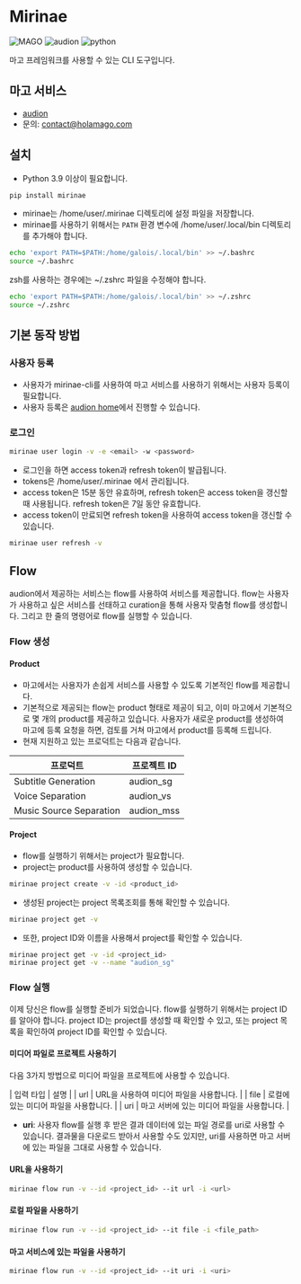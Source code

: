 # Mirinae

![MAGO](https://img.shields.io/badge/MAGO-INC-red)
![audion](https://img.shields.io/badge/audion-service-blue)
![python](https://img.shields.io/badge/python-3.10-green)

마고 프레임워크를 사용할 수 있는 CLI 도구입니다.

## 마고 서비스

- [audion](https://audion.magovoice.com)
- 문의: contact@holamago.com

## 설치

- Python 3.9 이상이 필요합니다.

```bash
pip install mirinae
```

- mirinae는 /home/user/.mirinae 디렉토리에 설정 파일을 저장합니다.
- mirinae를 사용하기 위해서는 `PATH` 환경 변수에 /home/user/.local/bin 디렉토리를 추가해야 합니다.

```bash
echo 'export PATH=$PATH:/home/galois/.local/bin' >> ~/.bashrc
source ~/.bashrc
```

zsh를 사용하는 경우에는 ~/.zshrc 파일을 수정해야 합니다.

```bash
echo 'export PATH=$PATH:/home/galois/.local/bin' >> ~/.zshrc
source ~/.zshrc
```

## 기본 동작 방법

### 사용자 등록

- 사용자가 mirinae-cli를 사용하여 마고 서비스를 사용하기 위해서는 사용자 등록이 필요합니다.
- 사용자 등록은 [audion home](https://audion.magovoice.com)에서 진행할 수 있습니다.

### 로그인

```bash
mirinae user login -v -e <email> -w <password>
```

- 로그인을 하면 access token과 refresh token이 발급됩니다.
- tokens은 /home/user/.mirinae 에서 관리됩니다.
- access token은 15분 동안 유효하며, refresh token은 access token을 갱신할 때 사용됩니다. refresh token은 7일 동안 유효합니다.
- access token이 만료되면 refresh token을 사용하여 access token을 갱신할 수 있습니다.

```bash
mirinae user refresh -v
```

## Flow

audion에서 제공하는 서비스는 flow를 사용하여 서비스를 제공합니다. flow는 사용자가 사용하고 싶은 서비스를 선태하고 curation을 통해 사용자 맞춤형 flow를 생성합니다. 그리고 한 줄의 명령어로 flow를 실행할 수 있습니다.

### Flow 생성

#### Product

- 마고에서는 사용자가 손쉽게 서비스를 사용할 수 있도록 기본적인 flow를 제공합니다.
- 기본적으로 제공되는 flow는 product 형태로 제공이 되고, 이미 마고에서 기본적으로 몇 개의 product를 제공하고 있습니다. 사용자가 새로운 product를 생성하여 마고에 등록 요청을 하면, 검토를 거쳐 마고에서 product를 등록해 드립니다.
- 현재 지원하고 있는 프로덕트는 다음과 같습니다.

| 프로덕트 | 프로젝트 ID |
| --- | --- |
| Subtitle Generation | audion_sg |
| Voice Separation | audion_vs |
| Music Source Separation | audion_mss |

#### Project

- flow를 실행하기 위해서는 project가 필요합니다.
- project는 product를 사용하여 생성할 수 있습니다.

```bash
mirinae project create -v -id <product_id>
```

- 생성된 project는 project 목록조회를 통해 확인할 수 있습니다.

```bash
mirinae project get -v
```

- 또한, project ID와 이름을 사용해서 project를 확인할 수 있습니다.

```bash
mirinae project get -v -id <project_id>
mirinae project get -v --name "audion_sg"
```

### Flow 실행

이제 당신은 flow를 실행할 준비가 되었습니다. flow를 실행하기 위해서는 project ID를 알아야 합니다. project ID는 project를 생성할 때 확인할 수 있고, 또는 project 목록을 확인하여 project ID를 확인할 수 있습니다.

#### 미디어 파일로 프로젝트 사용하기

다음 3가지 방법으로 미디어 파일을 프로젝트에 사용할 수 있습니다.

| 입력 타입 | 설명 |
| url | URL을 사용하여 미디어 파일을 사용합니다. |
| file | 로컬에 있는 미디어 파일을 사용합니다. |
| uri | 마고 서버에 있는 미디어 파일을 사용합니다. |

- **uri**: 사용자 flow를 실행 후 받은 결과 데이터에 있는 파일 경로를 uri로 사용할 수 있습니다. 결과물을 다운로드 받아서 사용할 수도 있지만, uri를 사용하면 마고 서버에 있는 파일을 그대로 사용할 수 있습니다.

#### URL을 사용하기

```bash
mirinae flow run -v --id <project_id> --it url -i <url>
```

#### 로컬 파일을 사용하기

```bash
mirinae flow run -v --id <project_id> --it file -i <file_path>
```

#### 마고 서비스에 있는 파일을 사용하기

```bash
mirinae flow run -v --id <project_id> --it uri -i <uri>
```
